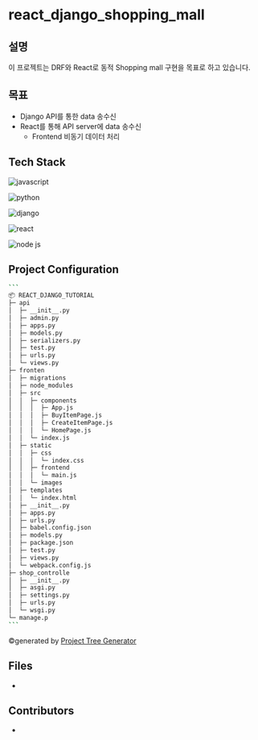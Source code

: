 # react_django_shopping_mall

## 설명
이 프로젝트는 DRF와 React로 동적 Shopping mall 구현을 목표로 하고 있습니다.

## 목표
* Django API를 통한 data 송수신
* React를 통해 API server에 data 송수신
  * Frontend 비동기 데이터 처리


## Tech Stack
![javascript](https://img.icons8.com/color/2x/javascript.png)

![python](https://img.icons8.com/color/2x/python.png)

![django](https://img.icons8.com/color/2x/django.png)

![react](https://img.icons8.com/office/2x/react.png)

![node js](https://img.icons8.com/fluency/2x/node-js.png)



## Project Configuration
````bash
```
📦 REACT_DJANGO_TUTORIAL
├─ api
│  ├─ __init__.py
│  ├─ admin.py
│  ├─ apps.py
│  ├─ models.py
│  ├─ serializers.py
│  ├─ test.py
│  ├─ urls.py
│  └─ views.py
├─ fronten
│  ├─ migrations
│  ├─ node_modules
│  ├─ src
│  │  ├─ components
│  │  │  ├─ App.js
│  │  │  ├─ BuyItemPage.js
│  │  │  ├─ CreateItemPage.js
│  │  │  └─ HomePage.js
│  │  └─ index.js
│  ├─ static
│  │  ├─ css
│  │  │  └─ index.css
│  │  ├─ frontend
│  │  │  └─ main.js
│  │  └─ images
│  ├─ templates
│  │  └─ index.html
│  ├─ __init__.py
│  ├─ apps.py
│  ├─ urls.py
│  ├─ babel.config.json
│  ├─ models.py
│  ├─ package.json
│  ├─ test.py
│  ├─ views.py
│  └─ webpack.config.js
├─ shop_controlle
│  ├─ __init__.py
│  ├─ asgi.py
│  ├─ settings.py
│  ├─ urls.py
│  └─ wsgi.py
└─ manage.p
```
````
©generated by [Project Tree Generator](https://woochanleee.github.io/project-tree-generator)

## Files
* 





## Contributors
* 